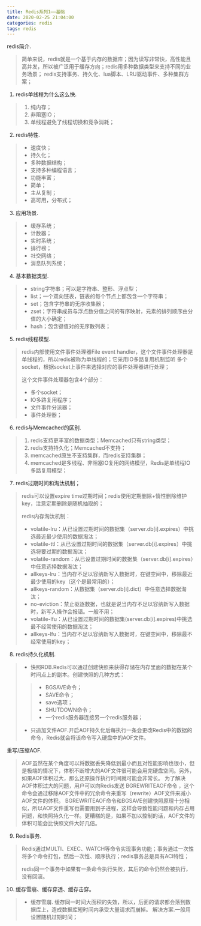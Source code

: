 ```yaml
---
title: Redis系列1——基础
date: 2020-02-25 21:04:00
categories: redis
tags: redis
---
```

redis简介.
>简单来说，redis就是一个基于内存的数据库；因为读写非常快，高性能且高并发，所以被广泛用于缓存方向；redis用多种数据类型来支持不同的业务场景；
>redis支持事务、持久化、lua脚本、LRU驱动事件、多种集群方案；

1. redis单线程为什么这么快.
>1. 纯内存；
>2. 非阻塞IO；
>3. 单线程避免了线程切换和竞争消耗；

2. redis特性.
>* 速度快；
>* 持久化；
>* 多种数据结构；
>* 支持多种编程语言；
>* 功能丰富；
>* 简单；
>* 主从复制；
>* 高可用，分布式；

3. 应用场景.
>* 缓存系统；
>* 计数器；
>* 实时系统；
>* 排行榜；
>* 社交网络；
>* 消息队列系统；

4. 基本数据类型.
>* string字符串；可以是字符串、整形、浮点型；
>* list；一个双向链表，链表的每个节点上都包含一个字符串；
>* set；包含字符串的无序收集器；
>* zset；字符串成员与浮点数分值之间的有序映射，元素的排列顺序由分值的大小确定；
>* hash；包含键值对的无序散列表；

5. redis线程模型.
>redis内部使用文件事件处理器File event handler，这个文件事件处理器是单线程的，所以redis被称为单线程的；它采用IO多路复用机制监听
>多个socket，根据socket上事件来选择对应的事件处理器进行处理；
>
>这个文件事件处理器包含4个部分：
>* 多个socket；
>* IO多路复用程序；
>* 文件事件分派器；
>* 事件处理器；

6. redis与Memcached的区别.
>1. redis支持更丰富的数据类型；Memcached只有string类型；
>2. redis支持持久化；Memcached不支持；
>3. memcached原生不支持集群，而redis支持集群；
>4. memcached是多线程、非阻塞IO复用的网络模型，Redis是单线程IO多路复用模型；

7. redis过期时间和淘汰机制；
>redis可以设置expire time过期时间；redis使用定期删除+惰性删除维护key，注意定期删除是随机抽取的；
>
>redis内存淘汰机制：
>* volatile-lru：从已设置过期时间的数据集（server.db[i].expires）中挑选最近最少使用的数据淘汰；
>* volatile-ttl：从已设置过期时间的数据集（server.db[i].expires）中挑选将要过期的数据淘汰；
>* volatile-random：从已设置过期时间的数据集（server.db[i].expires）中任意选择数据淘汰；
>* allkeys-lru：当内存不足以容纳新写入数据时，在键空间中，移除最近最少使用的key（这个是最常用的）；
>* allkeys-random：从数据集（server.db[i].dict）中任意选择数据淘汰；
>* no-eviction：禁止驱逐数据，也就是说当内存不足以容纳新写入数据时，新写入操作会报错。一般不用；
>* volatile-lfu：从已设置过期时间的数据集(server.db[i].expires)中挑选最不经常使用的数据淘汰；
>* allkeys-lfu：当内存不足以容纳新写入数据时，在键空间中，移除最不经常使用的key；

8. redis持久化机制.
>* 快照RDB.Redis可以通过创建快照来获得存储在内存里面的数据在某个时间点上的副本。创建快照的几种方式：
>>* BGSAVE命令；
>>* SAVE命令；
>>* save选项；
>>* SHUTDOWN命令；
>>* 一个redis服务器连接另一个redis服务器；
>* 只追加文件AOF.开启AOF持久化后每执行一条会更改Redis中的数据的命令，Redis就会将该命令写入硬盘中的AOF文件。

重写/压缩AOF.
>AOF虽然在某个角度可以将数据丢失降低到最小而且对性能影响也很小，但是极端的情况下，体积不断增大的AOF文件很可能会用完硬盘空间。另外，如果AOF体积过大，那么还原操作执行时间就可能会非常长。
>为了解决AOF体积过大的问题，用户可以向Redis发送 BGREWRITEAOF命令 ，这个命令会通过移除AOF文件中的冗余命令来重写（rewrite）AOF文件来减小AOF文件的体积。
>BGREWRITEAOF命令和BGSAVE创建快照原理十分相似，所以AOF文件重写也需要用到子进程，这样会导致性能问题和内存占用问题，和快照持久化一样。更糟糕的是，如果不加以控制的话，AOF文件的体积可能会比快照文件大好几倍。

9. Redis事务.
>Redis通过MULTI、EXEC、WATCH等命令实现事务功能；事务通过一次性将多个命令打包，然后一次性、顺序执行；redis事务总是具有ACI特性；
>
>redis同一个事务中如果有一条命令执行失败，其后的命令仍然会被执行，没有回滚。

10. 缓存雪崩、缓存穿透、缓存击穿。
>* 缓存雪崩. 缓存同一时间大面积的失效，所以，后面的请求都会落到数据库上，造成数据库短时间内承受大量请求而崩掉。
>解决方案.一般用设置随机过期时间；